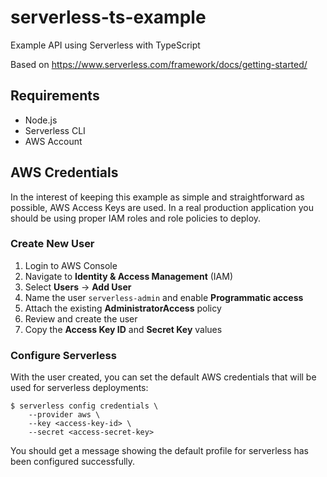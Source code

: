 # serverless-ts-example
Example API using Serverless with TypeScript

Based on https://www.serverless.com/framework/docs/getting-started/

## Requirements

- Node.js
- Serverless CLI
- AWS Account

## AWS Credentials
In the interest of keeping this example as simple and straightforward as possible, AWS Access Keys are used.
In a real production application you should be using proper IAM roles and role policies to deploy.

### Create New User

1. Login to AWS Console
2. Navigate to **Identity & Access Management** (IAM)
3. Select **Users** -> **Add User**
4. Name the user `serverless-admin` and enable **Programmatic access**
5. Attach the existing **AdministratorAccess** policy
6. Review and create the user
7. Copy the **Access Key ID** and **Secret Key** values

### Configure Serverless
With the user created, you can set the default AWS credentials that will be used for serverless deployments:

```shell
$ serverless config credentials \
    --provider aws \
    --key <access-key-id> \
    --secret <access-secret-key>
```

You should get a message showing the default profile for serverless has been configured successfully.
